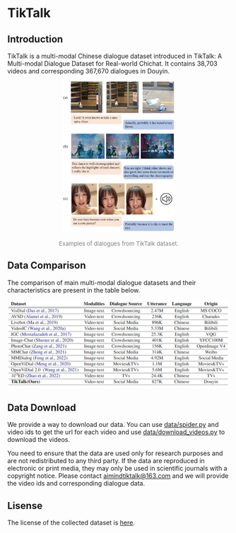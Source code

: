 

# TikTalk

## Introduction

TikTalk is a  multi-modal Chinese dialogue dataset introduced in TikTalk: A Multi-modal Dialogue Dataset for Real-world Chichat. It contains 38,703 videos and corresponding 367,670 dialogues in Douyin.

<p align="center">
<img src="figs/examples.PNG" alt="examples for tiktalk" width="50%"/>
</p>
<p align="center">
<font size=2 color="gray">Examples of dialogues from TikTalk dataset.</font>
</p>


## Data Comparison

The comparison of main multi-modal dialogue datasets and their characteristics are present in the table below.

<p align="center">
<img src="figs/comparison.PNG" alt="comparison"/>
</p>
<p align="center">
</p>


## Data Download

We provide a way to download our data. You can use [data/spider.py](./data/spider.py) and video ids to get the url for each video and use [data/download_videos.py](./data/download_videos.py) to download the videos.

You need to ensure that the data are used only for research purposes and are not redistributed to any third party. If the data are reproduced in electronic or print media, they may only be used in scientific journals with a copyright notice. Please contact aimindtiktalk@163.com and we will provide the video ids and corresponding dialogue data.

## Lisense

The license of the collected dataset is [here](./LICENSE).
